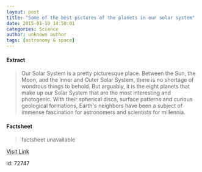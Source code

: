 ```yaml
---
layout: post
title: "Some of the best pictures of the planets in our solar system"
date: 2015-01-19 14:50:01
categories: Science
author: unknown author
tags: [astronomy & space]
---
```



#### Extract
>Our Solar System is a pretty picturesque place. Between the Sun, the Moon, and the Inner and Outer Solar System, there is no shortage of wondrous things to behold. But arguably, it is the eight planets that make up our Solar System that are the most interesting and photogenic. With their spherical discs, surface patterns and curious geological formations, Earth's neighbors have been a subject of immense fascination for astronomers and scientists for millennia.

#### Factsheet
>factsheet unavailable

[Visit Link](http://phys.org/news340879738.html)

id:   72747
